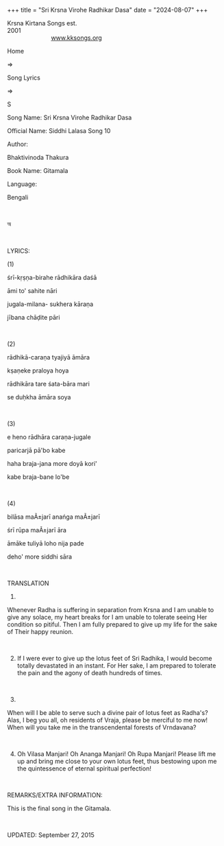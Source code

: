 +++ 
title = "Sri Krsna Virohe Radhikar Dasa"
date = "2024-08-07"
+++

Krsna Kirtana Songs est.
2001                                                                                                                                    
            
www.kksongs.org








Home
 
⇒
 
Song Lyrics
 
⇒
 
S


Song
Name: Sri Krsna Virohe Radhikar Dasa


Official
Name: Siddhi Lalasa Song 10


Author:

Bhaktivinoda
Thakura


Book
Name: 
Gitamala


Language:

Bengali


 








অ








 


LYRICS:


(1)


śrī-kṛṣṇa-birahe
rādhikāra daśā 


āmi
to' sahite nāri 


jugala-milana-
sukhera kāraṇa 


jībana
chāḍite pāri 


 


(2)


rādhikā-caraṇa
tyajiyā āmāra 


kṣaṇeke
praloya hoya 


rādhikāra
tare śata-bāra mari 


se
duḥkha āmāra soya 


 


(3)


e
heno rādhāra caraṇa-jugale 


paricarjā
pā'bo kabe 


haha
braja-jana more doyā kori' 


kabe
braja-bane lo'be 


 


(4)


bilāsa
maÃ±jarī anańga maÃ±jarī 


śrī
rūpa maÃ±jarī āra 


āmāke
tuliyā loho nija pade 


deho'
more siddhi sāra 


 


TRANSLATION


1)
Whenever Radha is suffering in separation from Krsna and I am unable to give
any solace, my heart breaks for I am unable to tolerate seeing Her condition so
pitiful. Then I am fully prepared to give up my life for the sake of Their
happy reunion.


 


2) If
I were ever to give up the lotus feet of Sri Radhika, I would become totally
devastated in an instant. For Her sake, I am prepared to tolerate the pain and
the agony of death hundreds of times.


 


3)
When will I be able to serve such a divine pair of lotus feet as Radha's? Alas,
I beg you all, oh residents of Vraja, please be merciful to me now! When will
you take me in the transcendental forests of Vrndavana?


 


4) Oh
Vilasa Manjari! Oh Ananga Manjari! Oh Rupa Manjari! Please lift me up and bring
me close to your own lotus feet, thus bestowing upon me the quintessence of
eternal spiritual perfection!


 


REMARKS/EXTRA
INFORMATION:


This
is the final song in the Gitamala. 


 


UPDATED:
 September 27, 2015